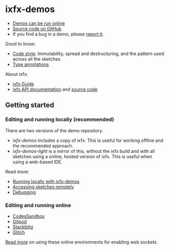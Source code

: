 # ixfx-demos
 
* [Demos can be run online](https://clinth.github.io/ixfx-demos/)
* [Source code on GitHub](https://github.com/clinth/ixfx-demos/)
* If you find a bug in a demo, please [report it](https://github.com/ClintH/ixfx-demos/issues).

Good to know:

* [Code style](./_readmes/code-style.md): Immutability, spread and destructuring, and the pattern used across all the sketches
* [Type annotations](./_readmes/typing.md)

About ixfx:

* [ixfx Guide](https://clinth.github.io/ixfx-docs/)
* [ixfx API documentation](https://clinth.github.io/ixfx/) and [source code](https://github.com/clinth/ixfx)

## Getting started

### Editing and running locally (recommended)

There are two versions of the demo repository.

* _ixfx-demos_ includes a copy of ixfx. This is useful for working offline and the recommended approach. 
* _ixfx-demos-light_ is a mirror of this, without the ixfx build and with all sketches using a online, hosted version of ixfx. This is useful when using a web-based IDE.

Read more:
* [Running locally with ixfx-demos](./_readmes/running-local.md)
* [Accessing sketches remotely](./_readmes/ngrok.md)
* [Debugging](./_readmes/debugging.md)

### Editing and running online

* [CodesSandbox](https://githubbox.com/clinth/ixfx-demos-light)
* [Gitpod](https://gitpod.io/#https://github.com/ClintH/ixfx-demos-light)
* [Stackblitz](http://stackblitz.com/fork/github/clinth/ixfx-demos-light)
* [Glitch](https://glitch.com/edit/#!/ixfx-demos)

[Read more](./_readmes/websockets.md) on using these online environments for enabling web sockets.